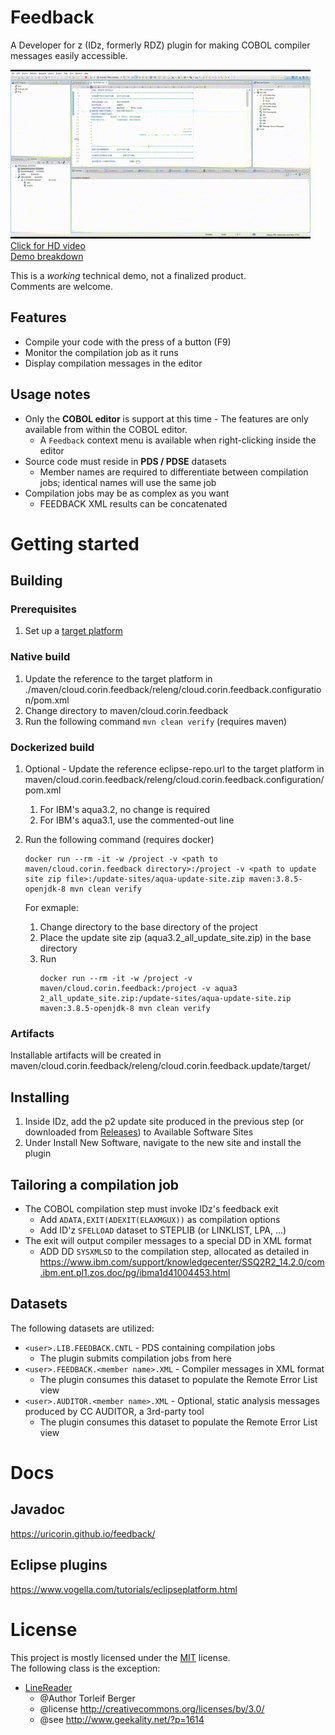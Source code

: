 # Feedback
A Developer for z (IDz, formerly RDZ) plugin for making COBOL compiler messages easily accessible.

[![demo](demo/feedback.gif)](demo/feedback.webm?raw=true)  
[Click for HD video](demo/feedback.webm?raw=true)  
[Demo breakdown](demo/README.md)

This is a *working* technical demo, not a finalized product.  
Comments are welcome.

## Features
* Compile your code with the press of a button (F9)
* Monitor the compilation job as it runs
* Display compilation messages in the editor

## Usage notes
* Only the **COBOL editor** is support at this time - The features are only available from within the COBOL editor.
  * A `Feedback` context menu is available when right-clicking inside the editor    
* Source code must reside in **PDS / PDSE** datasets 
  * Member names are required to differentiate between compilation jobs; identical names will use the same job
* Compilation jobs may be as complex as you want
  * FEEDBACK XML results can be concatenated

# Getting started
## Building
### Prerequisites
1. Set up a [target platform](https://github.com/uricorin/feedback/wiki/Setting-up-a-target-platform)

### Native build
1. Update the reference to the target platform in ./maven/cloud.corin.feedback/releng/cloud.corin.feedback.configuration/pom.xml
2. Change directory to maven/cloud.corin.feedback
3. Run the following command `mvn clean verify` (requires maven)

### Dockerized build
1. Optional - Update the reference eclipse-repo.url to the target platform in maven/cloud.corin.feedback/releng/cloud.corin.feedback.configuration/pom.xml  
    1. For IBM's aqua3.2, no change is required
    2. For IBM's aqua3.1, use the commented-out line

2. Run the following command (requires docker)  
    ``` 
    docker run --rm -it -w /project -v <path to maven/cloud.corin.feedback directory>:/project -v <path to update site zip file>:/update-sites/aqua-update-site.zip maven:3.8.5-openjdk-8 mvn clean verify
    ```  
    For exmaple:  
      1. Change directory to the base directory of the project  
      2. Place the update site zip (aqua3.2_all_update_site.zip) in the base directory  
      3. Run
          ``` 
          docker run --rm -it -w /project -v maven/cloud.corin.feedback:/project -v aqua3 2_all_update_site.zip:/update-sites/aqua-update-site.zip maven:3.8.5-openjdk-8 mvn clean verify 
          ```
        
### Artifacts
Installable artifacts will be created in maven/cloud.corin.feedback/releng/cloud.corin.feedback.update/target/

## Installing
1. Inside IDz, add the p2 update site produced in the previous step (or downloaded from [Releases](https://github.com/uricorin/feedback/releases)) to Available Software Sites
2. Under Install New Software, navigate to the new site and install the plugin 

## Tailoring a compilation job
* The COBOL compilation step must invoke IDz's feedback exit
  * Add `ADATA,EXIT(ADEXIT(ELAXMGUX))` as compilation options
  * Add ID'z `SFELLOAD` dataset to STEPLIB (or LINKLIST, LPA, ...)
* The exit will output compiler messages to a special DD in XML format
  * ADD DD `SYSXMLSD` to the compilation step, allocated as detailed in 
https://www.ibm.com/support/knowledgecenter/SSQ2R2_14.2.0/com.ibm.ent.pl1.zos.doc/pg/ibma1d41004453.html

## Datasets
The following datasets are utilized:
* `<user>.LIB.FEEDBACK.CNTL` - PDS containing compilation jobs
  * The plugin submits compilation jobs from here
* `<user>.FEEDBACK.<member name>.XML` - Compiler messages in XML format
  * The plugin consumes this dataset to populate the Remote Error List view 
* `<user>.AUDITOR.<member name>.XML` - Optional, static analysis messages produced by CC AUDITOR, a 3rd-party tool
  * The plugin consumes this dataset to populate the Remote Error List view 

# Docs
## Javadoc
https://uricorin.github.io/feedback/

## Eclipse plugins
https://www.vogella.com/tutorials/eclipseplatform.html


# License
This project is mostly licensed under the [MIT](LICENSE) license.  
The following class is the exception:
* [LineReader](maven/cloud.corin.feedback/bundles/cloud.corin.feedback.core/src/cloud/corin/common/rdz/LineReader.java)  
  * @Author Torleif Berger
  * @license http://creativecommons.org/licenses/by/3.0/
  * @see http://www.geekality.net/?p=1614
